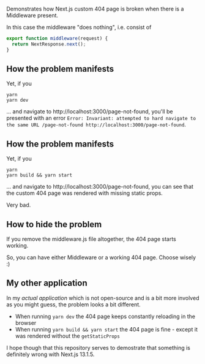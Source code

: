 Demonstrates how Next.js custom 404 page is broken when there is a Middleware present.

In this case the middleware "does nothing", i.e. consist of

```js
export function middleware(request) {
  return NextResponse.next();
}
```

## How the problem manifests

Yet, if you

```
yarn
yarn dev
```

... and navigate to http://localhost:3000/page-not-found, you'll be presented with an error `Error: Invariant: attempted to hard navigate to the same URL /page-not-found http://localhost:3000/page-not-found`.

## How the problem manifests

Yet, if you

```
yarn
yarn build && yarn start
```

... and navigate to http://localhost:3000/page-not-found, you can see that the custom 404 page was rendered with missing static props.

Very bad.

## How to hide the problem

If you remove the middleware.js file altogether, the 404 page starts working.

So, you can have either Middleware or a working 404 page. Choose wisely :)

## My other application

In my _actual application_ which is not open-source and is a bit more involved as you might guess, the problem looks a bit different.

- When running `yarn dev` the 404 page keeps constantly reloading in the browser
- When running `yarn build && yarn start` the 404 page is fine - except it was rendered without the `getStaticProps`

I hope though that this repository serves to demostrate that something is definitely wrong with Next.js 13.1.5.
